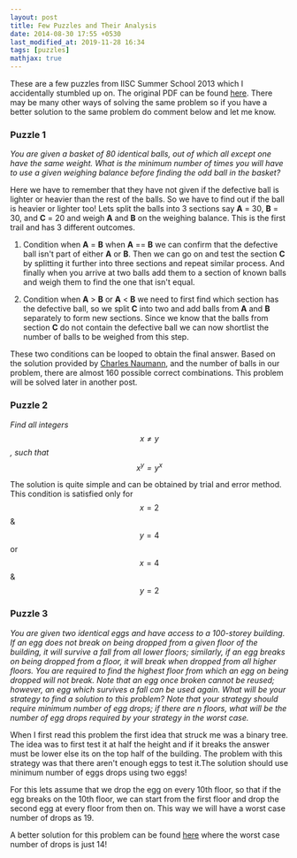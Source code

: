 ```yaml
---
layout: post
title: Few Puzzles and Their Analysis
date: 2014-08-30 17:55 +0530
last_modified_at: 2019-11-28 16:34
tags: [puzzles]
mathjax: true
---
```


These are a few puzzles from IISC Summer School 2013 which I
accidentally stumbled up on. The original PDF can be found
[here](http://events.csa.iisc.ernet.in/summerschool2013/slides/problem-sheet.pdf "problem sheet").
There may be many other ways of solving the same problem so if you have
a better solution to the same problem do comment below and let me know.

<!-- more -->

### Puzzle 1
*You are given a basket of 80 identical balls, out of which all except
one have the same weight. What is the minimum number of times you will
have to use a given weighing balance before finding the odd ball in
the basket?*

Here we have to remember that they have not given if the defective ball
is lighter or heavier than the rest of the balls. So we have to find out
if the ball is heavier or lighter too! Lets split the balls into 3
sections say **A** = 30, **B** = 30, and **C** = 20 and weigh **A** and
**B** on the weighing balance. This is the first trail and has 3
different outcomes.

1.  Condition when **A** = **B** when **A** == **B** we can confirm that
    the defective ball isn't part of either **A** or **B**. Then we can
    go on and test the section **C** by splitting it further into three
    sections and repeat similar process. And finally when you arrive at
    two balls add them to a section of known balls and weigh them to
    find the one that isn't equal.

2.  Condition when **A** \> **B** or **A** \< **B** we need to first
    find which section has the defective ball, so we split **C** into
    two and add balls from **A** and **B** separately to form new
    sections. Since we know that the balls from section **C** do not
    contain the defective ball we can now shortlist the number of balls
    to be weighed from this step.

These two conditions can be looped to obtain the final answer. Based on
the solution provided by [Charles
Naumann](http://www.mathsisfun.com/puzzles/weighing-pool-balls-solution.html "Math is Fun"),
and the number of balls in our problem, there are almost 160 possible
correct combinations. This problem will be solved later in another post.

### Puzzle 2
*Find all integers $$x \neq y$$, such that $$x^y = y^x$$*

The solution is quite simple and can be obtained by trial and error
method. This condition is satisfied only for $$x = 2$$ & $$y = 4$$ or 
$$x = 4$$ & $$y = 2$$

### Puzzle 3
*You are given two identical eggs and have access to a 100-storey
building. If an egg does not break on being dropped from a given floor
of the building, it will survive a fall from all lower floors;
similarly, if an egg breaks on being dropped from a floor, it will
break when dropped from all higher floors. You are required to find
the highest floor from which an egg on being dropped will not break.
Note that an egg once broken cannot be reused; however, an egg which
survives a fall can be used again. What will be your strategy to find
a solution to this problem? Note that your strategy should require
minimum number of egg drops; if there are n floors, what will be the
number of egg drops required by your strategy in the worst case.*

When I first read this problem the first idea that struck me was a
binary tree. The idea was to first test it at half the height and if it
breaks the answer must be lower else its on the top half of the
building. The problem with this strategy was that there aren't enough
eggs to test it.The solution should use minimum number of eggs drops
using two eggs!

For this lets assume that we drop the egg on every 10th floor, so that
if the egg breaks on the 10th floor, we can start from the first floor
and drop the second egg at every floor from then on. This way we will
have a worst case number of drops as 19.

A better solution for this problem can be found
[here](http://datagenetics.com/blog/july22012/index.html "The Two Egg Problem")
where the worst case number of drops is just 14!
